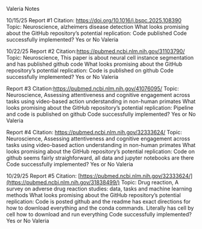 Valeria Notes

10/15/25
Report #1
Citation: https://doi.org/10.1016/j.bspc.2025.108390
Topic: Neuroscience, alzheimers disease detection
What looks promising about the GitHub repository’s potential replication: Code published 
Code successfully implemented? Yes or No
Valeria



10/22/25
Report #2
Citation:https://pubmed.ncbi.nlm.nih.gov/31103790/
Topic: Neuroscience, This paper is about neural cell instance segmentation and has published github code
What looks promising about the GitHub repository’s potential replication: Code is published on github
Code successfully implemented? Yes or No
Valeria

Report #3
Citation:https://pubmed.ncbi.nlm.nih.gov/41076095/
Topic: Neuroscience, Assessing attentiveness and cognitive engagement across tasks using video-based action understanding in non-human primates
What looks promising about the GitHub repository’s potential replication: Pipeline and code is published on github
Code successfully implemented? Yes or No
Valeria


Report #4
Citation: https://pubmed.ncbi.nlm.nih.gov/32333624/
Topic: Neuroscience, Assessing attentiveness and cognitive engagement across tasks using video-based action understanding in non-human primates
What looks promising about the GitHub repository’s potential replication: Code on github seems fairly straighforward, all data and jupyter notebooks are there
Code successfully implemented? Yes or No
Valeria

10/29/25
Report #5 
Citation: [https://pubmed.ncbi.nlm.nih.gov/32333624/](https://pubmed.ncbi.nlm.nih.gov/31838499/)
Topic: Drug reaction, A survey on adverse drug reaction studies: data, tasks and machine learning methods
What looks promising about the GitHub repository’s potential replication: Code is posted github and the readme has exact directions for how to download everything and the conda commands. Literally has cell by cell how to download and run everything
Code successfully implemented? Yes or No 
Valeria




